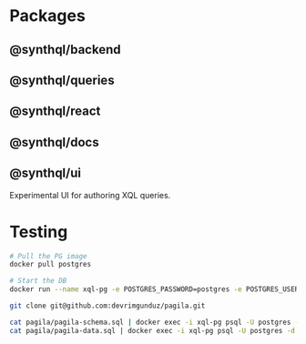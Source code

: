 # Packages

## @synthql/backend

## @synthql/queries

## @synthql/react

## @synthql/docs

## @synthql/ui

Experimental UI for authoring XQL queries.

# Testing

```bash
# Pull the PG image
docker pull postgres

# Start the DB
docker run --name xql-pg -e POSTGRES_PASSWORD=postgres -e POSTGRES_USER=postgres -e POSTGRES_DB=postgres -p 5432:5432 -d postgres

git clone git@github.com:devrimgunduz/pagila.git

cat pagila/pagila-schema.sql | docker exec -i xql-pg psql -U postgres -d pagila
cat pagila/pagila-data.sql | docker exec -i xql-pg psql -U postgres -d pagila
```
